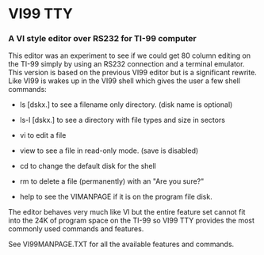 # VI99 TTY
### A VI style editor over RS232 for TI-99 computer

This editor was an experiment to see if we could get 80 column editing 
on the TI-99 simply by using an RS232 connection and a terminal emulator.
This version is based on the previous VI99 editor but is a significant rewrite.  Like VI99 is wakes up in the VI99 shell which gives the user 
a few shell commands:

- ls [dskx.] to see a filename only directory. (disk name is optional)
- ls-l [dskx.] to see a directory with file types and size in sectors 
- vi <filename> to edit a file
- view <filename> to see a file in read-only mode. (save is disabled)
- cd <device> to change the default disk for the shell
- rm <filename> to delete a file (permanently) with an "Are you sure?"

- help   to see the VIMANPAGE if it is on the program file disk. 

The editor behaves very much like VI but the entire feature set cannot
fit into the 24K of program space on the TI-99 so VI99 TTY provides the
most commonly used commands and features. 

See VI99MANPAGE.TXT for all the available features and commands. 


